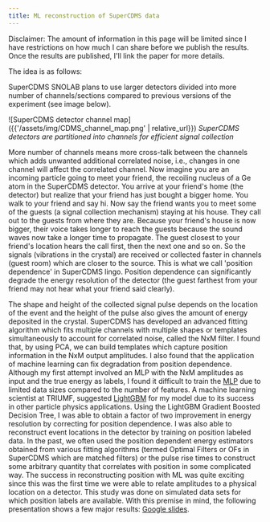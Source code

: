 ```yaml
---
title: ML reconstruction of SuperCDMS data
---
```


Disclaimer: The amount of information in this page will be limited since I have restrictions on how much I can share before we publish the results. Once the results are published, I'll link the paper for more details.

The idea is as follows:

SuperCDMS SNOLAB plans to use larger detectors divided into more number of channels/sections compared to previous versions of the experiment (see image below).

![SuperCDMS detector channel map]({{'/assets/img/CDMS_channel_map.png' | relative_url}})
*SuperCDMS detectors are partitioned into channels for efficient signal collection*

More number of channels means more cross-talk between the channels which adds unwanted additional correlated noise, i.e., changes in one channel will affect the correlated channel. Now imagine you are an incoming particle going to meet your friend, the recoiling nucleus of a Ge atom in the SuperCDMS detector. You arrive at your friend's home (the detector) but realize that your friend has just bought a bigger home. You walk to your friend and say hi. Now say the friend wants you to meet some of the guests (a signal collection mechanism) staying at his house. They call out to the guests from where they are. Because your friend's house is now bigger, their voice takes longer to reach the guests because the sound waves now take a longer time to propagate. The guest closest to your friend's location hears the call first, then the next one and so on. So the signals (vibrations in the crystal) are received or collected faster in channels (guest room) which are closer to the source. This is what we call 'position dependence' in SuperCDMS lingo. Position dependence can significantly degrade the energy resolution of the detector (the guest farthest from your friend may not hear what your friend said clearly).

The shape and height of the collected signal pulse depends on the location of the event and the height of the pulse also gives the amount of energy deposited in the crystal. SuperCDMS has developed an advanced fitting algorithm which fits multiple channels with multiple shapes or templates simultaneously to account for correlated noise, called the NxM filter. I found that, by using PCA, we can build templates which capture position information in the NxM output amplitudes. I also found that the application of machine learning can fix degradation from position dependence. Although my first attempt involved an MLP with the NxM amplitudes as input and the true energy as labels, I found it difficult to train the [MLP](https://en.wikipedia.org/wiki/Multilayer_perceptron) due to limited data sizes compared to the number of features. A machine learning scientist at TRIUMF, suggested [LightGBM](https://lightgbm.readthedocs.io/en/stable/) for my model due to its success in other particle physics applications. Using the LightGBM Gradient Boosted Decision Tree, I was able to obtain a factor of two improvement in energy resolution by correcting for position dependence. I was also able to reconstruct event locations in the detector by training on position labeled data. In the past, we often used the position dependent energy estimators obtained from various fitting algorithms (termed Optimal Filters or OFs in SuperCDMS which are matched filters) or the pulse rise times to construct some arbitrary quantity that correlates with position in some complicated way. The success in reconstructing position with ML was quite exciting since this was the first time we were able to relate amplitudes to a physical location on a detector. This study was done on simulated data sets for which position labels are available. With this premise in mind, the following presentation shows a few major results: [Google slides](https://docs.google.com/presentation/d/1xqKi7aYVW0pN7yqyr33WvaDOcaUctCXSWC3h7KMZtCk/edit?usp=sharing).